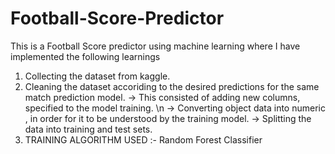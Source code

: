 # Football-Score-Predictor
This is a Football Score predictor using machine learning where I have implemented the following learnings
1) Collecting the dataset from kaggle.
2) Cleaning the dataset accoriding to the desired predictions for the same match prediction model.
  -> This consisted of adding new columns, specified to the model training. \n
  -> Converting object data into numeric , in order for it to be understood by the training model.
  -> Splitting the data into training and test sets.
3) TRAINING ALGORITHM USED :- Random Forest Classifier


